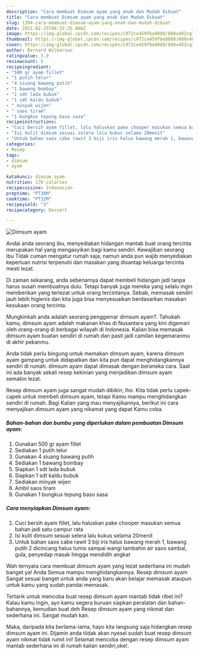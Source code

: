 ```yaml
---
description: "Cara membuat Dimsum ayam yang enak dan Mudah Dibuat"
title: "Cara membuat Dimsum ayam yang enak dan Mudah Dibuat"
slug: 1394-cara-membuat-dimsum-ayam-yang-enak-dan-mudah-dibuat
date: 2021-02-25T06:33:25.866Z
image: https://img-global.cpcdn.com/recipes/c972ce459fbe8088/680x482cq70/dimsum-ayam-foto-resep-utama.jpg
thumbnail: https://img-global.cpcdn.com/recipes/c972ce459fbe8088/680x482cq70/dimsum-ayam-foto-resep-utama.jpg
cover: https://img-global.cpcdn.com/recipes/c972ce459fbe8088/680x482cq70/dimsum-ayam-foto-resep-utama.jpg
author: Bernard Wilkerson
ratingvalue: 3.9
reviewcount: 5
recipeingredient:
- "500 gr ayam fillet"
- "1 putih telur"
- "4 siuang bawang putih"
- "1 bawang bombay"
- "1 sdt lada bubuk"
- "1 sdt kaldu bubuk"
- " minyak wijen"
- " saos tiram"
- "1 bungkus tepung baso sasa"
recipeinstructions:
- "Cuci bersih ayam fillet, lalu haluskan pake chooper masukan semua bahan jadi satu campur rata"
- "Isi kulit dimsum sesuai selera lalu kukus selama 20menit"
- "Untuk bahan saos cabe rawit 3 biji iris halus bawang merah 1, bawang putih 2 dicincang halus tumis sampai wangi tambahin air saos sambal, gula, penyedap masak hingga mendidih angkat"
categories:
- Resep
tags:
- dimsum
- ayam

katakunci: dimsum ayam 
nutrition: 178 calories
recipecuisine: Indonesian
preptime: "PT36M"
cooktime: "PT32M"
recipeyield: "3"
recipecategory: Dessert

---
```



![Dimsum ayam](https://img-global.cpcdn.com/recipes/c972ce459fbe8088/680x482cq70/dimsum-ayam-foto-resep-utama.jpg)

Andai anda seorang ibu, menyediakan hidangan mantab buat orang tercinta merupakan hal yang mengasyikan bagi kamu sendiri. Kewajiban seorang ibu Tidak cuman mengatur rumah saja, namun anda pun wajib menyediakan keperluan nutrisi terpenuhi dan masakan yang disantap keluarga tercinta mesti lezat.

Di zaman  sekarang, anda sebenarnya dapat membeli hidangan jadi tanpa harus susah membuatnya dulu. Tetapi banyak juga mereka yang selalu ingin memberikan yang terlezat untuk orang tercintanya. Sebab, memasak sendiri jauh lebih higienis dan kita juga bisa menyesuaikan berdasarkan masakan kesukaan orang tercinta. 



Mungkinkah anda adalah seorang penggemar dimsum ayam?. Tahukah kamu, dimsum ayam adalah makanan khas di Nusantara yang kini digemari oleh orang-orang di berbagai wilayah di Indonesia. Kalian bisa memasak dimsum ayam buatan sendiri di rumah dan pasti jadi camilan kegemaranmu di akhir pekanmu.

Anda tidak perlu bingung untuk memakan dimsum ayam, karena dimsum ayam gampang untuk didapatkan dan kita pun dapat menghidangkannya sendiri di rumah. dimsum ayam dapat dimasak dengan beraneka cara. Saat ini ada banyak sekali resep kekinian yang menjadikan dimsum ayam semakin lezat.

Resep dimsum ayam juga sangat mudah dibikin, lho. Kita tidak perlu capek-capek untuk membeli dimsum ayam, tetapi Kamu mampu menghidangkan sendiri di rumah. Bagi Kalian yang mau menyajikannya, berikut ini cara menyajikan dimsum ayam yang nikamat yang dapat Kamu coba.

<!--inarticleads1-->

##### Bahan-bahan dan bumbu yang diperlukan dalam pembuatan Dimsum ayam:

1. Gunakan 500 gr ayam fillet
1. Sediakan 1 putih telur
1. Gunakan 4 siuang bawang putih
1. Sediakan 1 bawang bombay
1. Siapkan 1 sdt lada bubuk
1. Siapkan 1 sdt kaldu bubuk
1. Sediakan  minyak wijen
1. Ambil  saos tiram
1. Gunakan 1 bungkus tepung baso sasa




<!--inarticleads2-->

##### Cara menyiapkan Dimsum ayam:

1. Cuci bersih ayam fillet, lalu haluskan pake chooper masukan semua bahan jadi satu campur rata
1. Isi kulit dimsum sesuai selera lalu kukus selama 20menit
1. Untuk bahan saos cabe rawit 3 biji iris halus bawang merah 1, bawang putih 2 dicincang halus tumis sampai wangi tambahin air saos sambal, gula, penyedap masak hingga mendidih angkat




Wah ternyata cara membuat dimsum ayam yang lezat sederhana ini mudah banget ya! Anda Semua mampu menghidangkannya. Resep dimsum ayam Sangat sesuai banget untuk anda yang baru akan belajar memasak ataupun untuk kamu yang sudah pandai memasak.

Tertarik untuk mencoba buat resep dimsum ayam mantab tidak ribet ini? Kalau kamu ingin, ayo kamu segera buruan siapkan peralatan dan bahan-bahannya, kemudian buat deh Resep dimsum ayam yang nikmat dan sederhana ini. Sangat mudah kan. 

Maka, daripada kita berlama-lama, hayo kita langsung saja hidangkan resep dimsum ayam ini. Dijamin anda tiidak akan nyesel sudah buat resep dimsum ayam nikmat tidak rumit ini! Selamat mencoba dengan resep dimsum ayam mantab sederhana ini di rumah kalian sendiri,oke!.


